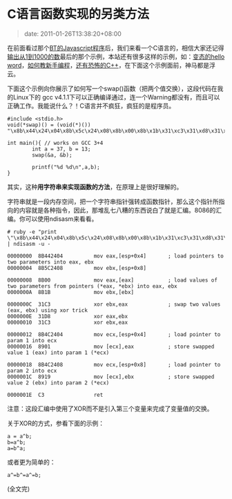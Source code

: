 # C语言函数实现的另类方法
>date: 2011-01-26T13:38:20+08:00


在前面看过那个[BT的Javascript程序](https://coolshell.cn/articles/3540.html)后，我们来看一个C语言的，相信大家还记得[输出从1到1000的数](https://coolshell.cn/articles/3445.html "输出从1到1000的数")最后的那个示例，本站还有很多这样的示例，如：[变态的hello word](https://coolshell.cn/articles/914.html)，[如何教新手编程](https://coolshell.cn/articles/2420.html)，[还有恐怖的C++](https://coolshell.cn/articles/1724.html)，在下面这个示例面前，神马都是浮云。


下面这个示例向你展示了如何写一个swap()函数（把两个值交换），这段代码在我的Linux下的 gcc v4.1.1下可以正确编译通过，连一个Warning都没有，而且可以正确工作。我能说什么？！C语言并不疯狂，疯狂的是程序员。



```
#include <stdio.h>
void(*swap)() = (void(*)()) "\x8b\x44\x24\x04\x8b\x5c\x24\x08\x8b\x00\x8b\x1b\x31\xc3\x31\xd8\x31\xc3\x8b\x4c\x24\x04\x89\x01\x8b\x4c\x24\x08\x89\x19\xc3";

int main(){ // works on GCC 3+4
        int a = 37, b = 13;
        swap(&a, &b);

        printf("%d %d\n",a,b);
}
```

其实，这种**用字符串来实现函数的方法**，在原理上是很好理解的。



字符串就是一段内存空间，把一个字符串指针强转成函数指针，那么这个指针所指向的内容就是各种指令，因此，那堆乱七八糟的东西说白了就是汇编。8086的汇编。你可以使用ndisasm来看看。



```
# ruby -e "print \"\x8b\x44\x24\x04\x8b\x5c\x24\x08\x8b\x00\x8b\x1b\x31\xc3\x31\xd8\x31\xc3\x8b\x4c\x24\x04\x89\x01\x8b\x4c\x24\x08\x89\x19\xc3\"" | ndisasm -u -

00000000  8B442404          mov eax,[esp+0x4]       ; load pointers to two parameters into eax, ebx
00000004  8B5C2408          mov ebx,[esp+0x8]

00000008  8B00              mov eax,[eax]           ; load values of two parameters from pointers (*eax, *ebx) into eax, ebx
0000000A  8B1B              mov ebx,[ebx]

0000000C  31C3              xor ebx,eax             ; swap two values (eax, ebx) using xor trick
0000000E  31D8              xor eax,ebx
00000010  31C3              xor ebx,eax

00000012  8B4C2404          mov ecx,[esp+0x4]       ; load pointer to param 1 into ecx
00000016  8901              mov [ecx],eax           ; store swapped value 1 (eax) into param 1 (*ecx)

00000018  8B4C2408          mov ecx,[esp+0x8]       ; load pointer to param 2 into ecx
0000001C  8919              mov [ecx],ebx           ; store swapped value 2 (ebx) into param 2 (*ecx)

0000001E  C3                ret
```

注意：这段汇编中使用了XOR而不是引入第三个变量来完成了变量值的交换。


关于XOR的方式，参看下面的示例：



```
a = a^b;
b=a^b;
a=b^a; 
```

或者更为简单的：


`a^=b^=a^=b;`


(全文完)


